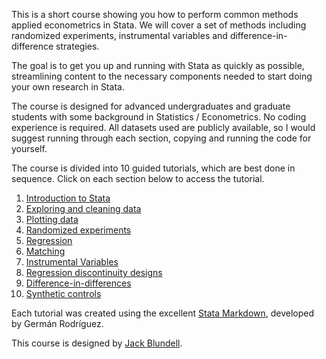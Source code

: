 This is a short course showing you how to perform common methods applied econometrics in Stata. We will cover a set of methods including randomized experiments, instrumental variables and difference-in-difference strategies. 

The goal is to get you up and running with Stata as quickly as possible, streamlining content to the necessary components needed to start doing your own research in Stata.

The course is designed for advanced undergraduates and graduate students with some background in Statistics / Econometrics. No coding experience is required. All datasets used are publicly available, so I would suggest running through each section, copying and running the code for yourself.

The course is divided into 10 guided tutorials, which are best done in sequence. Click on each section below to access the tutorial.

1. [Introduction to Stata](docs/part1/part1.html)
2. [Exploring and cleaning data](docs/part2/part2.html)
3. [Plotting data](part3.html)
4. [Randomized experiments](part4.html)
5. [Regression](part5.html)
6. [Matching](part6.html)
7. [Instrumental Variables](part7.html)
8. [Regression discontinuity designs](part8.html)
9. [Difference-in-differences](part9.html)
10. [Synthetic controls](part10.html)

Each tutorial was created using the excellent [Stata Markdown](https://data.princeton.edu/stata/markdown), developed by Germán Rodríguez.

This course is designed by [Jack Blundell](https://www.stanford.edu/~jackblun).
